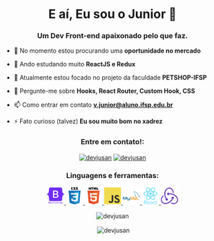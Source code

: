 <h1 align="center">E aí, <dev/> Eu sou o Junior 👋</h1>
<h3 align="center">Um Dev Front-end apaixonado pelo que faz.</h3>

- 👋 No momento estou procurando uma **oportunidade no mercado**

- 🌱 Ando estudando muito **ReactJS e Redux**

- 🔭 Atualmente estou focado no projeto da faculdade **PETSHOP-IFSP**

- 💬 Pergunte-me sobre **Hooks, React Router, Custom Hook, CSS**

- 📫 Como entrar em contato **v.junior@aluno.ifsp.edu.br**

- ⚡ Fato curioso (talvez) **Eu sou muito bom no xadrez**

<h3 align="center">Entre em contato!:</h3>
<p align="center">
<a href="https://linkedin.com/in/devjusan" target="blank"><img align="center" src="https://cdn.jsdelivr.net/npm/simple-icons@3.0.1/icons/linkedin.svg" alt="devjusan" height="30" width="40" /></a>
<a href="https://instagram.com/devjusan" target="blank"><img align="center" src="https://cdn.jsdelivr.net/npm/simple-icons@3.0.1/icons/instagram.svg" alt="devjusan" height="30" width="40" /></a>
</p>

<h3 align="center">Linguagens e ferramentas:</h3>
<p align="center"> <a href="https://getbootstrap.com" target="_blank"> <img src="https://raw.githubusercontent.com/devicons/devicon/master/icons/bootstrap/bootstrap-plain-wordmark.svg" alt="bootstrap" width="40" height="40"/> </a> <a href="https://www.w3schools.com/css/" target="_blank"> <img src="https://raw.githubusercontent.com/devicons/devicon/master/icons/css3/css3-original-wordmark.svg" alt="css3" width="40" height="40"/> </a> <a href="https://www.w3.org/html/" target="_blank"> <img src="https://raw.githubusercontent.com/devicons/devicon/master/icons/html5/html5-original-wordmark.svg" alt="html5" width="40" height="40"/> </a> <a href="https://developer.mozilla.org/en-US/docs/Web/JavaScript" target="_blank"> <img src="https://raw.githubusercontent.com/devicons/devicon/master/icons/javascript/javascript-original.svg" alt="javascript" width="40" height="40"/> </a> <a href="https://www.mysql.com/" target="_blank"> <img src="https://raw.githubusercontent.com/devicons/devicon/master/icons/mysql/mysql-original-wordmark.svg" alt="mysql" width="40" height="40"/> </a> <a href="https://reactjs.org/" target="_blank"> <img src="https://raw.githubusercontent.com/devicons/devicon/master/icons/react/react-original-wordmark.svg" alt="react" width="40" height="40"/> </a> <a href="https://redux.js.org" target="_blank"> <img src="https://raw.githubusercontent.com/devicons/devicon/master/icons/redux/redux-original.svg" alt="redux" width="40" height="40"/> </a> </p>

<p align="center"><img align="center" src="https://github-readme-stats.vercel.app/api/top-langs?username=devjusan&show_icons=true&theme=dark&locale=pt-br&layout=compact" alt="devjusan" /></p>

<p align="center">&nbsp;<img align="center" src="https://github-readme-stats.vercel.app/api?username=devjusan&show_icons=true&locale=en" alt="devjusan" /></p>
